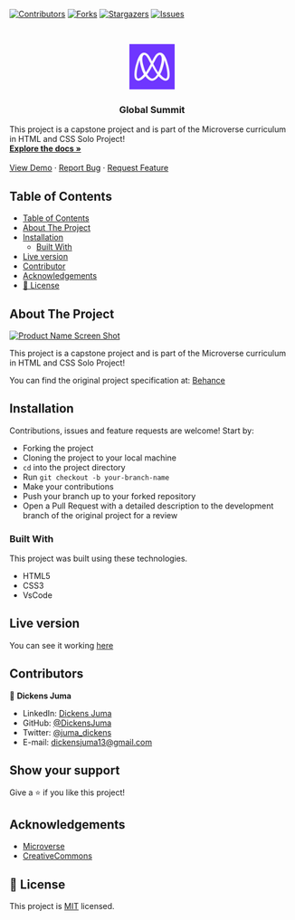 [![Contributors][contributors-shield]][contributors-url]
[![Forks][forks-shield]][forks-url]
[![Stargazers][stars-shield]][stars-url]
[![Issues][issues-shield]][issues-url]

<!-- PROJECT LOGO -->
<br />
<p align="center">
  <a href="https://github.com/DickensJuma/HTML-CSS_Capstone-GlobalSummit">
    <img src="images/microverse.png" alt="Logo" width="80" height="80">
  </a>

  <h3 align="center">Global Summit</h3>

  <p align="center">
     
 This project is a capstone project and is part of the Microverse curriculum in HTML and CSS Solo Project!
    <br />
    <a href="https://github.com/DickensJuma/HTML-CSS_Capstone-GlobalSummit"><strong>Explore the docs »</strong></a>
    <br />
    <br />
    <a href="https://raw.githack.com/DickensJuma/HTML-CSS_Capstone-GlobalSummit/feature/index.html">View Demo</a>
    ·
    <a href="https://github.com/DickensJuma/HTML-CSS_Capstone-GlobalSummit/issues">Report Bug</a>
    ·
    <a href="https://github.com/DickensJuma/HTML-CSS_Capstone-GlobalSummit/issues">Request Feature</a>
  </p>
</p>

<!-- TABLE OF CONTENTS -->

## Table of Contents

- [Table of Contents](#table-of-contents)
- [About The Project](#about-the-project)
- [Installation](#installation)
  - [Built With](#built-with)
- [Live version](#live-version)
- [Contributor](#contributor)
- [Acknowledgements](#acknowledgements)
- [📝 License](#%f0%9f%93%9d-license)

<!-- ABOUT THE PROJECT -->

## About The Project

[![Product Name Screen Shot][product-screenshot]](images/screen-shot.png)

This project is a capstone project and is part of the Microverse curriculum in HTML and CSS Solo Project!

You can find the original project specification at: [Behance](https://www.behance.net/gallery/29845175/CC-Global-Summit-2015)

<!-- ABOUT THE PROJECT -->

## Installation

Contributions, issues and feature requests are welcome! Start by:

- Forking the project
- Cloning the project to your local machine
- `cd` into the project directory
- Run `git checkout -b your-branch-name`
- Make your contributions
- Push your branch up to your forked repository
- Open a Pull Request with a detailed description to the development branch of the original project for a review

### Built With

This project was built using these technologies.

- HTML5
- CSS3
- VsCode

<!-- LIVE VERSION -->

## Live version

You can see it working [here](https://raw.githack.com/DickensJuma/HTML-CSS_Capstone-GlobalSummit/feature/index.html)

<!-- CONTACT -->

## Contributors

👤 **Dickens Juma**

- LinkedIn: [Dickens Juma](https://www.linkedin.com/in/dickens-juma-363061182/)
- GitHub: [@DickensJuma](https://github.com/DickensJuma)
- Twitter: [@juma_dickens](https://twitter.com/juma_dickens)
- E-mail: dickensjuma13@gmail.com

## Show your support

Give a ⭐️ if you like this project!

<!-- ACKNOWLEDGEMENTS -->

## Acknowledgements

- [Microverse](https://www.microverse.org/)
- [CreativeCommons](https://creativecommons.org/licenses/by-nc/4.0/)

<!-- MARKDOWN LINKS & IMAGES -->
<!-- https://www.markdownguide.org/basic-syntax/#reference-style-links -->

[contributors-shield]: https://img.shields.io/github/contributors/DickensJuma/HTML-CSS_Capstone-GlobalSummit.svg?style=flat-square
[contributors-url]: https://github.com/DickensJuma/HTML-CSS_Capstone-GlobalSummit/graphs/contributors
[forks-shield]: https://img.shields.io/github/forks/DickensJuma/HTML-CSS_Capstone-GlobalSummit.svg?style=flat-square
[forks-url]: https://github.com/DickensJuma/HTML-CSS_Capstone-GlobalSummit/network/members
[stars-shield]: https://img.shields.io/github/stars/DickensJuma/HTML-CSS_Capstone-GlobalSummit.svg?style=flat-square
[stars-url]: https://github.com/DickensJuma/HTML-CSS_Capstone-GlobalSummit/stargazers
[issues-shield]: https://img.shields.io/github/issues/DickensJuma/HTML-CSS_Capstone-GlobalSummit.svg?style=flat-square
[issues-url]: https://github.com/DickensJuma/HTML-CSS_Capstone-GlobalSummit/issues
[product-screenshot]: images/newsweek-screenshot.png

## 📝 License

This project is [MIT](https://opensource.org/licenses/MIT) licensed.
